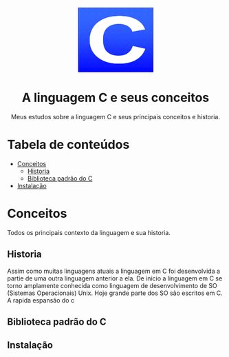 <p align="center">
  <a href="https://unform.dev">
    <img src="img/Logo.png" height="150" width="175" alt="Unform" />
  </a>
</p>
<h1 align="center">A linguagem C e seus conceitos</h1> 

<p align="center">Meus estudos sobre a linguagem C e seus principais conceitos e historia.</p>

Tabela de conteúdos
=================
<!--ts-->
  * [Conceitos](#Conceitos)
    * [Historia](#Historia)
    * [Biblioteca padrão do C](#Biblioteca-padrão-do-C)
  * [Instalação](#Instalação)

<!--te-->

# Conceitos

 Todos os principais contexto da linguagem e sua historia.

## Historia

 Assim como muitas linguagens atuais a linguagem em C foi desenvolvida a partie de uma outra linguagem anterior a ela.
 De inicio a linguagem em C se torno amplamente conhecida como linguagem de desenvolvimento de SO (Sistemas Operacionais) Unix.
 Hoje grande parte dos SO são escritos em C.
 A rapida espansão do c

## Biblioteca padrão do C

## Instalação
